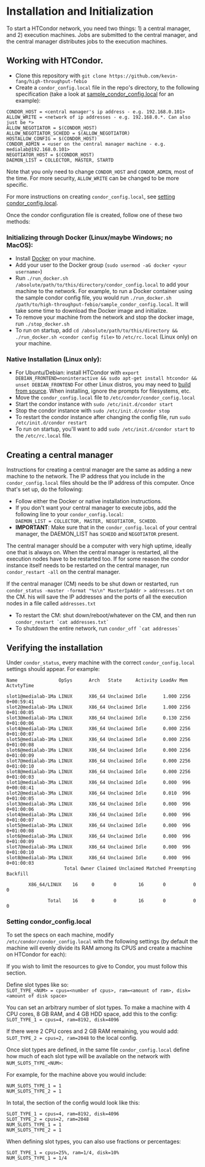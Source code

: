 # Installation and Initialization

To start a HTCondor network, you need two things: 1) a central manager, and 2) execution machines. Jobs are submitted to the central manager, and the central manager distributes jobs to the execution machines. 

## Working with HTCondor.
- Clone this repository with `git clone https://github.com/kevin-fang/high-throughput-febio`
- Create a `condor_config.local` file in the repo's directory, to the following specification (take a look at [sample_condor_config.local](sample_condor_config.local) for an example):  
```
CONDOR_HOST = <central manager's ip address - e.g. 192.168.0.101>
ALLOW_WRITE = <network of ip addresses - e.g. 192.168.0.*. Can also just be *>
ALLOW_NEGOTIATOR = $(CONDOR_HOST)
ALLOW_NEGOTIATOR_SCHEDD = $(ALLOW_NEGOTIATOR)
HOSTALLOW_CONFIG = $(CONDOR_HOST)
CONDOR_ADMIN = <user on the central manager machine - e.g. medialab@192.168.0.101>
NEGOTIATOR_HOST = $(CONDOR_HOST)
DAEMON_LIST = COLLECTOR, MASTER, STARTD
```

Note that you only need to change `CONDOR_HOST` and `CONDOR_ADMIN`, most of the time. For more security, `ALLOW_WRITE` can be changed to be more specific.

For more instructions on creating `condor_config.local`, see [setting condor_config.local](#user-content-setting-condor_configlocal).  

Once the condor configuration file is created, follow one of these two methods:

### Initializing through Docker (Linux/maybe Windows; no MacOS):  
- Install [Docker](https://www.docker.com/) on your machine. 
- Add your user to the Docker group (`sudo usermod -aG docker <your username>`)
- Run `./run_docker.sh /absolute/path/to/this/directory/condor_config.local` to add your machine to the network. For example, to run a Docker container using the sample condor config file, you would run `./run_docker.sh /path/to/high-throughput-febio/sample_condor_config.local`. It will take some time to download the Docker image and initialize.
- To remove your machine from the network and stop the docker image, run `./stop_docker.sh`
- To run on startup, add `cd /absolute/path/to/this/directory && ./run_docker.sh <condor config file>` to `/etc/rc.local` (Linux only) on your machine. 

### Native Installation (Linux only):  
- For Ubuntu/Debian: install HTCondor with `export DEBIAN_FRONTEND=noninteractive && sudo apt-get install htcondor && unset DEBIAN_FRONTEND` For other Linux distros, you may need to [build from source](https://htcondor-wiki.cs.wisc.edu/index.cgi/wiki). When installing, ignore the prompts for filesystems, etc. 
- Move the `condor_config.local` file to `/etc/condor/condor_config.local`  
- Start the condor instance with `sudo /etc/init.d/condor start`
- Stop the condor instance with `sudo /etc/init.d/condor stop`
- To restart the condor instance after changing the config file, run `sudo /etc/init.d/condor restart`
- To run on startup, you'll want to add `sudo /etc/init.d/condor start` to the `/etc/rc.local` file.

## Creating a central manager  
Instructions for creating a central manager are the same as adding a new machine to the network. The IP address that you include in the `condor_config.local` files should be the IP address of this computer. Once that's set up, do the following:
- Follow either the Docker or native installation instructions. 
- If you don't want your central manager to execute jobs, add the following line to your `condor_config.local`:  
`DAEMON_LIST = COLLECTOR, MASTER, NEGOTIATOR, SCHEDD`.
- **IMPORTANT**: Make sure that in the `condor_config.local` of your central manager, the DAEMON_LIST has `SCHEDD` and `NEGOTIATOR` present.

The central manager should be a computer with very high uptime, ideally one that is always on. When the central manager is restarted, all the execution nodes have to be restarted too. If for some reason the condor instance itself needs to be restarted on the central manager, run `condor_restart -all` on the central manager. 

If the central manager (CM) needs to be shut down or restarted, run `condor_status -master -format "%s\n" MasterIpAddr > addresses.txt` on the CM. his will save the IP addresses and the ports of all the execution nodes in a file called `addresses.txt`  
- To restart the CM: shut down/reboot/whatever on the CM, and then run ``condor_restart `cat addresses.txt` ``
- To shutdown the entire network, run ``condor_off `cat addresses` ``

## Verifying the installation

Under `condor_status`, every machine with the correct `condor_config.local` settings should appear. For example:
```
Name               OpSys      Arch   State     Activity LoadAv Mem   ActvtyTime

slot1@medialab-1Ma LINUX      X86_64 Unclaimed Idle      1.000 2256  0+00:59:41
slot2@medialab-1Ma LINUX      X86_64 Unclaimed Idle      1.000 2256  0+01:00:05
slot3@medialab-1Ma LINUX      X86_64 Unclaimed Idle      0.130 2256  0+01:00:06
slot4@medialab-1Ma LINUX      X86_64 Unclaimed Idle      0.000 2256  0+01:00:07
slot5@medialab-1Ma LINUX      X86_64 Unclaimed Idle      0.000 2256  0+01:00:08
slot6@medialab-1Ma LINUX      X86_64 Unclaimed Idle      0.000 2256  0+01:00:09
slot7@medialab-1Ma LINUX      X86_64 Unclaimed Idle      0.000 2256  0+01:00:10
slot8@medialab-1Ma LINUX      X86_64 Unclaimed Idle      0.000 2256  0+01:00:03
slot1@medialab-3Ma LINUX      X86_64 Unclaimed Idle      0.000  996  0+00:08:41
slot2@medialab-3Ma LINUX      X86_64 Unclaimed Idle      0.010  996  0+01:00:05
slot3@medialab-3Ma LINUX      X86_64 Unclaimed Idle      0.000  996  0+01:00:06
slot4@medialab-3Ma LINUX      X86_64 Unclaimed Idle      0.000  996  0+01:00:07
slot5@medialab-3Ma LINUX      X86_64 Unclaimed Idle      0.000  996  0+01:00:08
slot6@medialab-3Ma LINUX      X86_64 Unclaimed Idle      0.000  996  0+01:00:09
slot7@medialab-3Ma LINUX      X86_64 Unclaimed Idle      0.000  996  0+01:00:10
slot8@medialab-3Ma LINUX      X86_64 Unclaimed Idle      0.000  996  0+01:00:03
                     Total Owner Claimed Unclaimed Matched Preempting Backfill

        X86_64/LINUX    16     0       0        16       0          0        0

               Total    16     0       0        16       0          0        0
```

### Setting condor_config.local

To set the specs on each machine, modify `/etc/condor/condor_config.local` with the following settings (by default the machine will evenly divide its RAM among its CPUS and create a machine on HTCondor for each):

If you wish to limit the resources to give to Condor, you must follow this section.

Define slot types like so:  
`SLOT_TYPE_<NUM> = cpus=<number of cpus>, ram=<amount of ram>, disk=<amount of disk space>`

You can set an arbitrary number of slot types. To make a machine with 4 CPU cores, 8 GB RAM, and 4 GB HDD space, add this to the config:  
`SLOT_TYPE_1 = cpus=4, ram=8192, disk=4096`

If there were 2 CPU cores and 2 GB RAM remaining, you would add:  
`SLOT_TYPE_2 = cpus=2, ram=2048` to the local config.

Once slot types are defined, in the same file `condor_config.local` define how much of each slot type will be available on the network with `NUM_SLOTS_TYPE_<NUM>`:

For example, for the machine above you would include:  
```
NUM_SLOTS_TYPE_1 = 1
NUM_SLOTS_TYPE_2 = 1
```

In total, the section of the config would look like this:  
```
SLOT_TYPE_1 = cpus=4, ram=8192, disk=4096
SLOT_TYPE_2 = cpus=2, ram=2048
NUM_SLOTS_TYPE_1 = 1
NUM_SLOTS_TYPE_2 = 1
```

When defining slot types, you can also use fractions or percentages:
```
SLOT_TYPE_1 = cpus=25%, ram=1/4, disk=10%
NUM_SLOTS_TYPE_1 = 1/4
```
